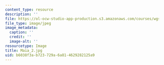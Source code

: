 ```yaml
---
content_type: resource
description: ''
file: https://ol-ocw-studio-app-production.s3.amazonaws.com/courses/wgs-s10-history-of-women-in-science-and-engineering-fall-2017/b6038f3ab723729a6a814629282125a9_Maia_2.jpg
file_type: image/jpeg
image_metadata:
  caption: ''
  credit: ''
  image-alt: ''
resourcetype: Image
title: Maia_2.jpg
uid: b6038f3a-b723-729a-6a81-4629282125a9
---
```

